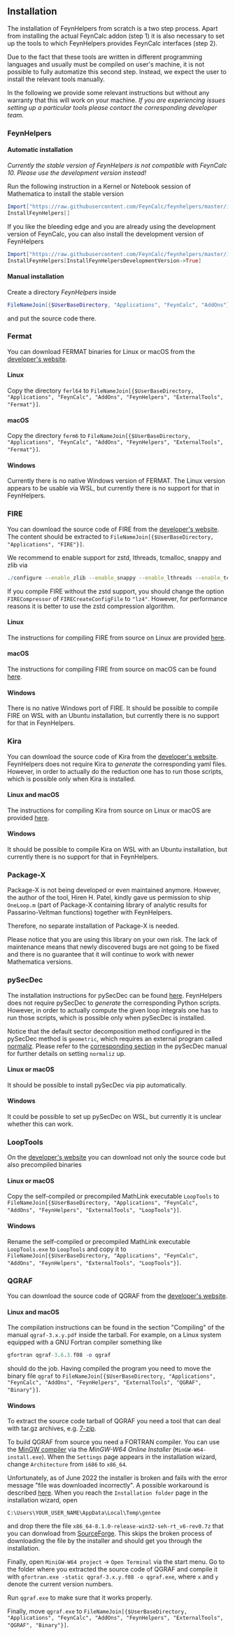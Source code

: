 ## Installation

The installation of FeynHelpers from scratch is a two step process. Apart from
installing the actual FeynCalc addon (step 1) it is also necessary to set up
the tools to which FeynHelpers provides FeynCalc interfaces (step 2). 

Due to the fact that these tools are written in different programming languages 
and usually must be compiled on user's machine, it is not possible to fully 
automatize this second step. Instead, we expect the user to install the relevant tools
manually.

In the following we provide some relevant instructions but without any warranty
that this will work on your machine. *If you are experiencing issues setting up
a particular tools please contact the corresponding developer team.*

### FeynHelpers

#### Automatic installation

*Currently the stable version of FeynHelpers is not compatible with FeynCalc 10. Please use the development version instead!*

Run the following instruction in a Kernel or Notebook session of Mathematica to install the stable version

```mathematica
Import["https://raw.githubusercontent.com/FeynCalc/feynhelpers/master/install.m"]
InstallFeynHelpers[]
```

If you like the bleeding edge and you are already using the development version of FeynCalc, you can also install the development version of FeynHelpers

```mathematica
Import["https://raw.githubusercontent.com/FeynCalc/feynhelpers/master/install.m"]
InstallFeynHelpers[InstallFeynHelpersDevelopmentVersion->True]
```

#### Manual installation

Create a directory _FeynHelpers_ inside

```mathematica
FileNameJoin[{$UserBaseDirectory, "Applications", "FeynCalc", "AddOns"}]
```

and put the source code there.

### Fermat

You can download FERMAT binaries for Linux or macOS from the [developer's website](https://home.bway.net/lewis/zip.html).

#### Linux

Copy the directory `ferl64` to `FileNameJoin[{$UserBaseDirectory, "Applications", "FeynCalc", "AddOns", "FeynHelpers", "ExternalTools", "Fermat"}]`.

#### macOS

Copy the directory `ferm6` to `FileNameJoin[{$UserBaseDirectory, "Applications", "FeynCalc", "AddOns", "FeynHelpers", "ExternalTools", "Fermat"}]`.

#### Windows

Currently there is no native Windows version of FERMAT. The Linux version appears to be usable via WSL, but currently there is no support for that in FeynHelpers.

### FIRE

You can download the source code of FIRE from the [developer's website](https://bitbucket.org/feynmanIntegrals/fire). The content should be extracted to `FileNameJoin[{$UserBaseDirectory, "Applications", "FIRE"}]`.

We recommend to enable support for zstd, lthreads, tcmalloc, snappy and zlib via

```mathematica
./configure --enable_zlib --enable_snappy --enable_lthreads --enable_tcmalloc --enable_zstd
```

If you compile FIRE without the zstd support, you should change the option `FIRECompressor`
of `FIRECreateConfigFile` to `"lz4"`. However, for performance reasons it is better to use the zstd compression algorithm.

#### Linux

The instructions for compiling FIRE from source on Linux are provided [here](https://bitbucket.org/feynmanIntegrals/fire/src/master/).

#### macOS

The instructions for compiling FIRE from source on macOS can be found [here](https://bitbucket.org/feynmanIntegrals/fire/issues/10/issue-of-the-installation-on-macos).

#### Windows

There is no native Windows port of FIRE. It should be possible to compile FIRE on WSL with an Ubuntu installation, but currently there is no support for that in FeynHelpers.

### Kira

You can download the source code of Kira from the [developer's website](https://gitlab.com/kira-pyred/kira).
FeynHelpers does not require Kira to _generate_ the corresponding yaml files. However, in order to actually do the reduction one has to run those scripts, which is possible only when Kira is installed.

#### Linux and macOS

The instructions for compiling Kira from source on Linux or macOS are provided [here](https://gitlab.com/kira-pyred/kira).

#### Windows

It should be possible to compile Kira on WSL with an Ubuntu installation, but currently there is no support for that in FeynHelpers.

### Package-X

Package-X is not being developed or even maintained anymore. However, the
author of the tool, Hiren H. Patel, kindly gave us permission  to ship `OneLoop.m` (part of Package-X containing library of analytic results for Passarino-Veltman functions) together with FeynHelpers.

Therefore, no separate installation of Package-X is needed. 

Please notice that you are using this library on your own risk. The lack of maintenance
means that newly discovered bugs are not going to be fixed and there is no guarantee that it will continue to work with newer Mathematica versions.

### pySecDec

The installation instructions for pySecDec can be found [here](https://secdec.readthedocs.io/en/stable/installation.html#download-the-program-and-install). FeynHelpers
does not require pySecDec to _generate_ the corresponding Python scripts. However, in order to actually compute the given loop integrals one has to run those scripts, which is possible only when pySecDec is installed.

Notice that the default sector decomposition method configured in the pySecDec method is `geometric`, which requires an external program called [normaliz](https://www.normaliz.uni-osnabrueck.de). Please refer to the [corresponding section](https://secdec.readthedocs.io/en/stable/installation.html?highlight=normaliz#the-geomethod-and-normaliz) in the pySecDec manual for further details on setting `normaliz` up.

#### Linux or macOS

It should be possible to install pySecDec via pip automatically.

#### Windows

It could be possible to set up pySecDec on WSL, but currently it is unclear whether this can work.

### LoopTools

On the [developer's website](http://www.feynarts.de/looptools/) you can download not only the source code but also precompiled binaries

#### Linux or macOS

Copy the self-compiled or precompiled MathLink executable `LoopTools`  to `FileNameJoin[{$UserBaseDirectory, "Applications", "FeynCalc", "AddOns", "FeynHelpers", "ExternalTools", "LoopTools"}]`.

#### Windows

Rename the self-compiled or precompiled MathLink executable `LoopTools.exe` to `LoopTools` and copy it to `FileNameJoin[{$UserBaseDirectory, "Applications", "FeynCalc", "AddOns", "FeynHelpers", "ExternalTools", "LoopTools"}]`.

### QGRAF

You can download the source code of QGRAF from the [developer's website](http://cfif.ist.utl.pt/~paulo/qgraf.html).

#### Linux and macOS

The compilation instructions can be found in the section "Compiling" of the manual `qgraf-3.x.y.pdf` inside the tarball. For example,
on a Linux system equipped with a GNU Fortran compiler something like

```mathematica
gfortran qgraf-3.6.3.f08 -o qgraf
```

should do the job. Having compiled the program you need to move the binary file `qgraf` to `FileNameJoin[{$UserBaseDirectory, "Applications", "FeynCalc", "AddOns", "FeynHelpers", "ExternalTools", "QGRAF", "Binary"}]`.

#### Windows

To extract the source code tarball of QGRAF you need a tool that can deal with tar.gz archives, e.g.
[7-zip](https://www.7-zip.org/).

To build QGRAF from source you need a FORTRAN compiler. You can use the [MinGW compiler](https://sourceforge.net/projects/mingw-w64/files/mingw-w64) via the _MinGW-W64 Online Installer_ (`MinGW-W64-install.exe`). When the `Settings` page appears in the installation wizard, change `Architecture` from `i686` to `x86_64`.

Unfortunately, as of June 2022 the installer is broken and fails with the error message "file was downloaded incorrectly". A possible workaround is described [here](https://sourceforge.net/p/mingw-w64/support-requests/125/). When you reach the `Installation folder` page in the installation wizard, open 

````
C:\Users\YOUR_USER_NAME\AppData\Local\Temp\gentee
````

and drop there the file `x86_64-8.1.0-release-win32-seh-rt_v6-rev0.7z` that you can donwload from [SourceForge](https://sourceforge.net/projects/mingw-w64/files/Toolchains%20targetting%20Win64/Personal%20Builds/mingw-builds/8.1.0/threads-posix/seh/x86_64-8.1.0-release-posix-seh-rt_v6-rev0.7z). This skips the broken process of downloading the file by the installer and should get you through the installation.

Finally, open `MiniGW-W64 project` -> `Open Terminal` via the start menu. Go to the folder where you extracted the source code of QGRAF and compile it with `gfortran.exe -static qgraf-3.x.y.f08 -o qgraf.exe`, where `x` and `y` denote the current version numbers.

Run `qgraf.exe` to make sure that it works properly.

Finally, move `qgraf.exe` to `FileNameJoin[{$UserBaseDirectory, "Applications", "FeynCalc", "AddOns", "FeynHelpers", "ExternalTools", "QGRAF", "Binary"}]`.

